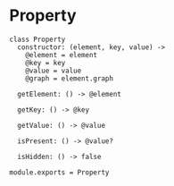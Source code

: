 
# Property

    class Property
      constructor: (element, key, value) ->
        @element = element
        @key = key
        @value = value
        @graph = element.graph

      getElement: () -> @element

      getKey: () -> @key

      getValue: () -> @value

      isPresent: () -> @value?

      isHidden: () -> false

    module.exports = Property
